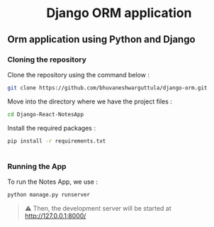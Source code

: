 <div align="center">

# Django ORM application
</div>

## Orm application using Python and Django

### Cloning the repository

Clone the repository using the command below :
```bash
git clone https://github.com/bhuvaneshwarguttula/django-orm.git

```

Move into the directory where we have the project files : 
```bash
cd Django-React-NotesApp

```

Install the required packages :
```bash
pip install -r requirements.txt

```

#

### Running the App

To run the Notes App, we use :
```bash
python manage.py runserver
```

> ⚠ Then, the development server will be started at http://127.0.0.1:8000/

#
